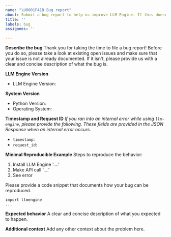 ```yaml
---
name: "\U0001F41B Bug report"
about: Submit a bug report to help us improve LLM Engine. If this doesn't look right, [choose a different type.](https://github.com/scaleapi/llm-engine/issues/new/choose)
title: ''
labels: bug
assignees: ''

---
```


**Describe the bug**
Thank you for taking the time to file a bug report! Before you do so, please take a look at existing open issues and make sure that your issue is not already documented. If it isn't, please provide us with a clear and concise description of what the bug is.

**LLM Engine Version**
- LLM Engine Version: 

**System Version**
- Python Version: 
- Operating System: 

**Timestamp and Request ID**
_If you ran into an internal error while using `llm-engine`, please provide the following. These fields are provided in the JSON Response when an internal error occurs._
- `timestamp`:
- `request_id`: 

**Minimal Reproducible Example**
Steps to reproduce the behavior:
1. Install LLM Engine '....'
2. Make API call '....'
3. See error

Please provide a code snippet that documents how your bug can be reproduced.
```
import llmengine
...
```

**Expected behavior**
A clear and concise description of what you expected to happen.

**Additional context**
Add any other context about the problem here.
